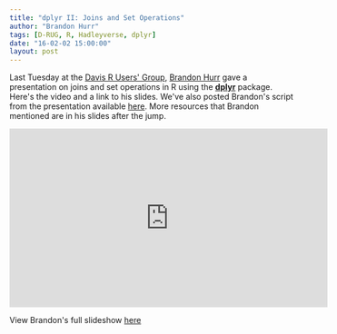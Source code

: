 ```yaml
---
title: "dplyr II: Joins and Set Operations"
author: "Brandon Hurr"
tags: [D-RUG, R, Hadleyverse, dplyr]
date: "16-02-02 15:00:00"
layout: post
---
```


Last Tuesday at the [Davis R Users' Group](http://www.d-rug.github.io), [Brandon Hurr](https://github.com/bhive01) gave a presentation on joins and set operations in R using the [**dplyr**](http://cran.r-project.org/web/packages/dplyr/index.html) package.  Here's the video and a link to his slides.  We've also posted Brandon's script from the presentation available [here](https://github.com/bhive01/2016-02-D-RUG-dplyr-II-talk/blob/master/R_Code_Only.R).  More resources that Brandon mentioned are in his slides after the jump.


<iframe width="560" height="315" src="https://www.youtube.com/embed/U9X2o5BJ1eE" frameborder="0" allowfullscreen></iframe>

View Brandon's full slideshow [here](http://d-rug.github.io/2016-02-D-RUG-dplyr-II-talk)

